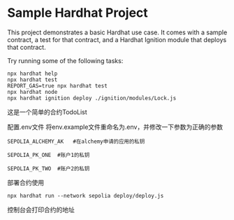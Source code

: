 # Sample Hardhat Project

This project demonstrates a basic Hardhat use case. It comes with a sample contract, a test for that contract, and a Hardhat Ignition module that deploys that contract.

Try running some of the following tasks:

```shell
npx hardhat help
npx hardhat test
REPORT_GAS=true npx hardhat test
npx hardhat node
npx hardhat ignition deploy ./ignition/modules/Lock.js
```

 这是一个简单的合约TodoList



配置.env文件
将env.example文件重命名为.env，并修改一下参数为正确的参数

`SEPOLIA_ALCHEMY_AK   #在alchemy申请的应用的私钥`

`SEPOLIA_PK_ONE  #账户1的私钥`

`SEPOLIA_PK_TWO  #账户2的私钥`



部署合约使用

`npx hardhat run --network sepolia deploy/deploy.js`

控制台会打印合约的地址
